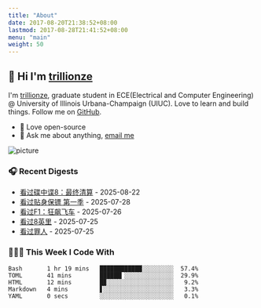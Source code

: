 ```yaml
---
title: "About"
date: 2017-08-20T21:38:52+08:00
lastmod: 2017-08-28T21:41:52+08:00
menu: "main"
weight: 50
---
```


## 👋 Hi I'm [trillionze](https://www.trillionze.com)

I'm [trillionze](https://www.trillionze.com), graduate student in ECE(Electrical and Computer Engineering) @ University of Illinois Urbana-Champaign (UIUC). Love to learn and build things. Follow me on [GitHub](https://github.com/trillionze).

- 💼 Love open-source
- 💬 Ask me about anything, [email me](trillionze@163.com)

![picture](https://image.pseudoyu.com/images/dino.gif)

### 🎧 Recent Digests

<!-- douban starts -->
* <a href='https://movie.douban.com/subject/30433456/' target='_blank'>看过碟中谍8：最终清算</a> - 2025-08-22
* <a href='https://movie.douban.com/subject/27163287/' target='_blank'>看过贴身保镖 第一季</a> - 2025-07-28
* <a href='https://movie.douban.com/subject/35689244/' target='_blank'>看过F1：狂飙飞车</a> - 2025-07-26
* <a href='https://movie.douban.com/subject/1307853/' target='_blank'>看过8英里</a> - 2025-07-25
* <a href='https://movie.douban.com/subject/36742579/' target='_blank'>看过罪人</a> - 2025-07-25
<!-- douban ends -->

### 👨🏻‍💻 This Week I Code With

<!-- code_time starts -->

```text
Bash       1 hr 19 mins   ████████████░░░░░░░░░  57.4%
TOML       41 mins        ██████▎░░░░░░░░░░░░░░  29.9%
HTML       12 mins        █▉░░░░░░░░░░░░░░░░░░░   9.2%
Markdown   4 mins         ▋░░░░░░░░░░░░░░░░░░░░   3.3%
YAML       0 secs         ░░░░░░░░░░░░░░░░░░░░░   0.1%
```

<!-- code_time ends -->